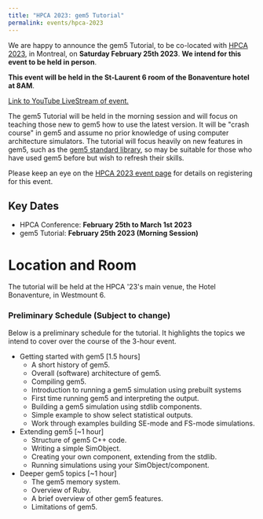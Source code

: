```yaml
---
title: "HPCA 2023: gem5 Tutorial"
permalink: events/hpca-2023
---
```


We are happy to announce the gem5 Tutorial, to be co-located with [HPCA 2023](https://hpca-conf.org/2023/), in Montreal, on  **Saturday February 25th 2023**. **We intend for this event to be held in person**.

**This event will be held in the St-Laurent 6 room of the Bonaventure hotel at 8AM**.

[Link to YouTube LiveStream of event.](https://www.youtube.com/watch?v=npbMXXoKltg&ab_channel=gem5)

The gem5 Tutorial will be held in the morning session and will focus on teaching those new to gem5 how to use the latest version.
It will be "crash course" in gem5 and assume no prior knowledge of using computer architecture simulators.
The tutorial will focus heavily on new features in gem5, such as the [gem5 standard library](/documentation/gem5-stdlib/overview), so may be suitable for those who have used gem5 before but wish to refresh their skills.

Please keep an eye on the [HPCA 2023 event page](https://hpca-conf.org/2023/) for details on registering for this event.

## Key Dates

* HPCA Conference: **February 25th to March 1st 2023**
* gem5 Tutorial: **February 25th 2023 (Morning Session)**

# Location and Room

The tutorial will be held at the HPCA '23's main venue, the Hotel Bonaventure, in Westmount 6.

### Preliminary Schedule (Subject to change)

Below is a preliminary schedule for the tutorial.
It highlights the topics we intend to cover over the course of the 3-hour event.

* Getting started with gem5 [1.5 hours]
    * A short history of gem5.
    * Overall (software) architecture of gem5.
    * Compiling gem5.
    * Introduction to running a gem5 simulation using prebuilt systems
    * First time running gem5 and interpreting the output.
    * Building a gem5 simulation using stdlib components.
    * Simple example to show select statistical outputs.
    * Work through examples building SE-mode and FS-mode simulations.
* Extending gem5 [~1 hour]
    * Structure of gem5 C++ code.
    * Writing a simple SimObject.
    * Creating your own component, extending from the stdlib.
    * Running simulations using your SimObject/component.
* Deeper gem5 topics [~1 hour]
    * The gem5 memory system.
    * Overview of Ruby.
    * A brief overview of other gem5 features.
    * Limitations of gem5.

